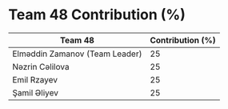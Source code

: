 # Team 48 Contribution (%)

| **Team 48**                      | **Contribution (%)** |
|----------------------------------|----------------------|
| Elməddin Zamanov (Team Leader)   | 25                   |
| Nəzrin Cəlilova                  | 25                   |
| Emil Rzayev                      | 25                   |
| Şamil Əliyev                     | 25                   |
